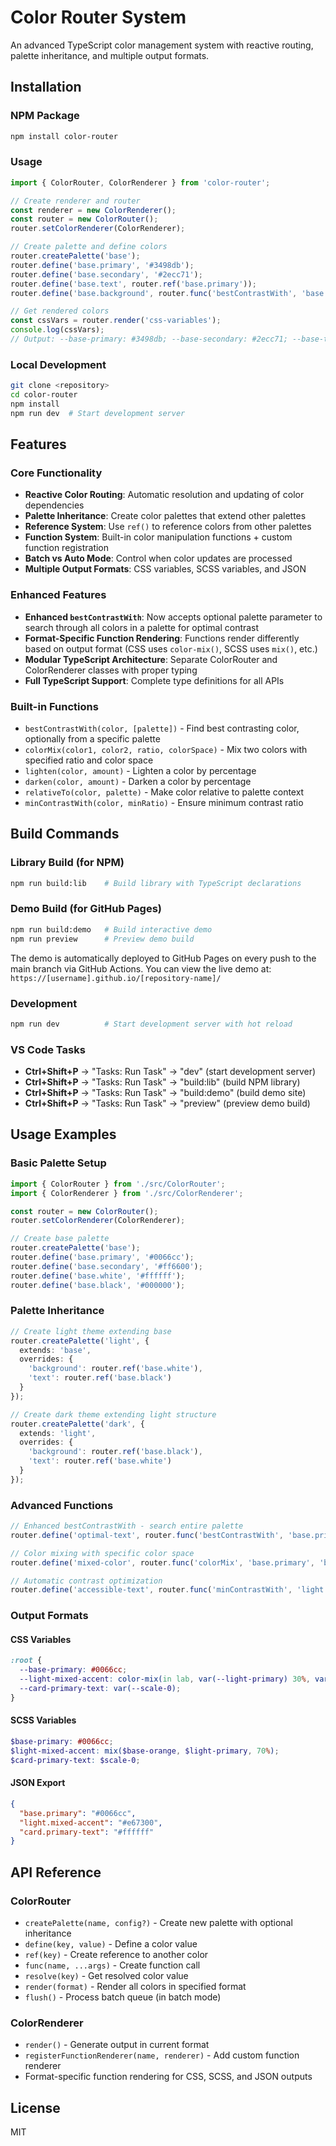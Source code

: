 # Color Router System

An advanced TypeScript color management system with reactive routing, palette inheritance, and multiple output formats.

## Installation

### NPM Package

```bash
npm install color-router
```

### Usage

```typescript
import { ColorRouter, ColorRenderer } from 'color-router';

// Create renderer and router
const renderer = new ColorRenderer();
const router = new ColorRouter();
router.setColorRenderer(ColorRenderer);

// Create palette and define colors
router.createPalette('base');
router.define('base.primary', '#3498db');
router.define('base.secondary', '#2ecc71');
router.define('base.text', router.ref('base.primary'));
router.define('base.background', router.func('bestContrastWith', 'base.text', 'base')); // Enhanced: search base palette

// Get rendered colors
const cssVars = router.render('css-variables');
console.log(cssVars);
// Output: --base-primary: #3498db; --base-secondary: #2ecc71; --base-text: #3498db; --base-background: #ffffff;
```

### Local Development

```bash
git clone <repository>
cd color-router
npm install
npm run dev  # Start development server
```

## Features

### Core Functionality

- **Reactive Color Routing**: Automatic resolution and updating of color dependencies
- **Palette Inheritance**: Create color palettes that extend other palettes
- **Reference System**: Use `ref()` to reference colors from other palettes
- **Function System**: Built-in color manipulation functions + custom function registration
- **Batch vs Auto Mode**: Control when color updates are processed
- **Multiple Output Formats**: CSS variables, SCSS variables, and JSON

### Enhanced Features

- **Enhanced `bestContrastWith`**: Now accepts optional palette parameter to search through all colors in a palette for optimal contrast
- **Format-Specific Function Rendering**: Functions render differently based on output format (CSS uses `color-mix()`, SCSS uses `mix()`, etc.)
- **Modular TypeScript Architecture**: Separate ColorRouter and ColorRenderer classes with proper typing
- **Full TypeScript Support**: Complete type definitions for all APIs

### Built-in Functions

- `bestContrastWith(color, [palette])` - Find best contrasting color, optionally from a specific palette
- `colorMix(color1, color2, ratio, colorSpace)` - Mix two colors with specified ratio and color space
- `lighten(color, amount)` - Lighten a color by percentage
- `darken(color, amount)` - Darken a color by percentage
- `relativeTo(color, palette)` - Make color relative to palette context
- `minContrastWith(color, minRatio)` - Ensure minimum contrast ratio

## Build Commands

### Library Build (for NPM)

```bash
npm run build:lib    # Build library with TypeScript declarations
```

### Demo Build (for GitHub Pages)

```bash
npm run build:demo   # Build interactive demo
npm run preview      # Preview demo build
```

The demo is automatically deployed to GitHub Pages on every push to the main branch via GitHub Actions. You can view the live demo at: `https://[username].github.io/[repository-name]/`

### Development

```bash
npm run dev          # Start development server with hot reload
```

### VS Code Tasks

- **Ctrl+Shift+P** → "Tasks: Run Task" → "dev" (start development server)
- **Ctrl+Shift+P** → "Tasks: Run Task" → "build:lib" (build NPM library)
- **Ctrl+Shift+P** → "Tasks: Run Task" → "build:demo" (build demo site)
- **Ctrl+Shift+P** → "Tasks: Run Task" → "preview" (preview demo build)

## Usage Examples

### Basic Palette Setup

```typescript
import { ColorRouter } from './src/ColorRouter';
import { ColorRenderer } from './src/ColorRenderer';

const router = new ColorRouter();
router.setColorRenderer(ColorRenderer);

// Create base palette
router.createPalette('base');
router.define('base.primary', '#0066cc');
router.define('base.secondary', '#ff6600');
router.define('base.white', '#ffffff');
router.define('base.black', '#000000');
```

### Palette Inheritance

```typescript
// Create light theme extending base
router.createPalette('light', { 
  extends: 'base',
  overrides: {
    'background': router.ref('base.white'),
    'text': router.ref('base.black')
  }
});

// Create dark theme extending light structure
router.createPalette('dark', { 
  extends: 'light',
  overrides: {
    'background': router.ref('base.black'),
    'text': router.ref('base.white')
  }
});
```

### Advanced Functions

```typescript
// Enhanced bestContrastWith - search entire palette
router.define('optimal-text', router.func('bestContrastWith', 'base.primary', 'scale'));

// Color mixing with specific color space
router.define('mixed-color', router.func('colorMix', 'base.primary', 'base.secondary', '60%', 'lab'));

// Automatic contrast optimization
router.define('accessible-text', router.func('minContrastWith', 'light.background', 4.5));
```

### Output Formats

#### CSS Variables

```css
:root {
  --base-primary: #0066cc;
  --light-mixed-accent: color-mix(in lab, var(--light-primary) 30%, var(--base-orange));
  --card-primary-text: var(--scale-0);
}
```

#### SCSS Variables

```scss
$base-primary: #0066cc;
$light-mixed-accent: mix($base-orange, $light-primary, 70%);
$card-primary-text: $scale-0;
```

#### JSON Export

```json
{
  "base.primary": "#0066cc",
  "light.mixed-accent": "#e67300",
  "card.primary-text": "#ffffff"
}
```

## API Reference

### ColorRouter

- `createPalette(name, config?)` - Create new palette with optional inheritance
- `define(key, value)` - Define a color value
- `ref(key)` - Create reference to another color
- `func(name, ...args)` - Create function call
- `resolve(key)` - Get resolved color value
- `render(format)` - Render all colors in specified format
- `flush()` - Process batch queue (in batch mode)

### ColorRenderer

- `render()` - Generate output in current format
- `registerFunctionRenderer(name, renderer)` - Add custom function renderer
- Format-specific function rendering for CSS, SCSS, and JSON outputs

## License

MIT
